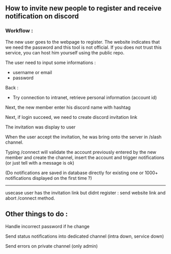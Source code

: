 ## How to invite new people to register and receive notification on discord

### Workflow :

The new user goes to the webpage to register.
The website indicates that we need the password and this tool is not official. If you does not trust this service, you
can host him yourself using the public repo.

The user need to input some informations :
- username or email
- password

Back :

- Try connection to intranet, retrieve personal information (account id)

Next, the new member enter his discord name with hashtag

Next, if login succeed, we need to create discord invitation link

The invitation was display to user

When the user accept the invitation, he was bring onto the server in /slash channel.

Typing /connect will validate the account previously entered by the new member and create the channel, insert the account and trigger notifications (or just tell with a message is ok)

(Do notifications are saved in database directly for existing one or 1000+ notifications displayed on the first time ?)


---

usecase user has the invitation link but didnt register : send website link and abort /connect method.



## Other things to do :

Handle incorrect password if he change

Send status notifications into dedicated channel (intra down, service down)

Send errors on private channel (only admin)

